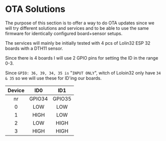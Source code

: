 # OTA Solutions
The purpose of this section is to offer a way to do OTA updates since we will try different solutions and services and to be able to use the same firmware for identically configured board+sensor setups.

The services will mainly be initially tested with 4 pcs of Lolin32 ESP 32 boards with a DTH11 sensor. 

Since there is 4 boards I will use 2 GPIO pins for setting the ID in the range 0-3.


 Since `GPIO: 36, 39, 34, 35 is` "`INPUT ONLY`", witch of Loloin32 only have `34 & 35` so we will use these for ID'ing our boards.
 
| Device |  ID0   |  ID1   |
|:------:|:------:|:------:|
|   nr   | GPIO34 | GPIO35 |
|    0   |  LOW   |  LOW   |
|    1   |  HIGH  |  LOW   |
|    2   |  LOW   |  HIGH  |
|    3   |  HIGH  |  HIGH  |


